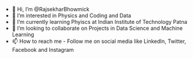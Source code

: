 - 👋 Hi, I’m @RajsekharBhowmick
- 👀 I’m interested in Physics and Coding and Data
- 🌱 I’m currently learning Phyiscs at Indian Institute of Technology Patna
- 💞️ I’m looking to collaborate on Projects in Data Science and Machine Learning
- 📫 How to reach me - Follow me on social media like LinkedIn, Twitter, Facebook and Instagram

<!---
RajsekharBhowmick/RajsekharBhowmick is a ✨ special ✨ repository because its `README.md` (this file) appears on your GitHub profile.
You can click the Preview link to take a look at your changes.
--->
